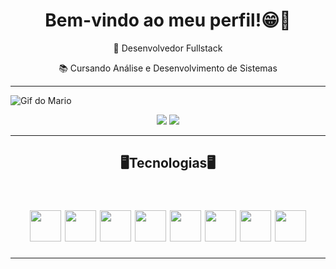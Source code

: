 <div align="center">
<h1>Bem-vindo ao meu perfil!😁👋</h1>

<p>🔭 Desenvolvedor Fullstack</p>
<p>📚 Cursando Análise e Desenvolvimento de Sistemas</p>
</div>

<hr>
 
![Gif do Mario](https://user-images.githubusercontent.com/70382532/138322189-2db8df52-9dcb-40a0-88a8-c365466bd33d.gif)


 
<div> 
 <div align="center">
  <a href="https://www.instagram.com/lucksilva01/" target="_blank"><img src="https://img.shields.io/badge/-Instagram-%23E4405F?style=for-the-badge&logo=instagram&logoColor=white" target="_blank"></a>
  <a href="https://www.linkedin.com/in/lucas-da-silva-12154a240/" target="_blank"><img src="https://img.shields.io/badge/-LinkedIn-%230077B5?style=for-the-badge&logo=linkedin&logoColor=white" target="_blank"></a> 
</div>
  <hr>

  
 
  <h2 align="center">
🖥Tecnologias🖥
<div align="center"><br>
 <h6>
  <div>
<img width="50px" src="https://cdn.jsdelivr.net/gh/devicons/devicon/icons/html5/html5-original.svg" /> <img width="50px" src="https://cdn.jsdelivr.net/gh/devicons/devicon/icons/css3/css3-original.svg" /> <img width="50px" src="https://cdn.jsdelivr.net/gh/devicons/devicon/icons/javascript/javascript-original.svg" /> <img width="50px" src="https://cdn.jsdelivr.net/gh/devicons/devicon/icons/typescript/typescript-original.svg" /> <img width="50px" src="https://cdn.jsdelivr.net/gh/devicons/devicon/icons/react/react-original.svg" /> <img width="50px" src="https://cdn.jsdelivr.net/gh/devicons/devicon/icons/nodejs/nodejs-original.svg" /> <img width="50px" src="https://cdn.jsdelivr.net/gh/devicons/devicon/icons/csharp/csharp-original.svg" /> <img width="50px" src="https://cdn.jsdelivr.net/gh/devicons/devicon/icons/dotnetcore/dotnetcore-original.svg" />
   </div>
 <hr>
